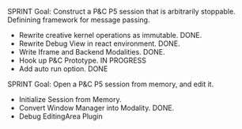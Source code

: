 SPRINT
Goal: Construct a P&C P5 session that is arbitrarily stoppable. Definining framework for message passing.
- Rewrite creative kernel operations as immutable. DONE.
- Rewrite Debug View in react environment. DONE.
- Write Iframe and Backend Modalities. DONE.
- Hook up P&C Prototype. IN PROGRESS
- Add auto run option. DONE

SPRINT
Goal: Open a P&C P5 session from memory, and edit it.
- Initialize Session from Memory. 
- Convert Window Manager into Modality. DONE.
- Debug EditingArea Plugin
